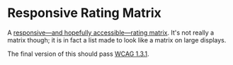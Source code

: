 # Responsive Rating Matrix
A [responsive—and hopefully accessible—rating matrix](http://michielbijl.github.io/responsive-rating-matrix/). It's not really a matrix though; it is in fact a list made to look like a matrix on large displays.

The final version of this should pass [WCAG 1.3.1](http://www.w3.org/TR/WCAG20/#content-structure-separation).
